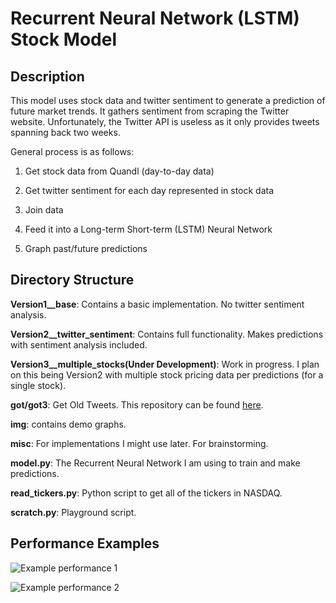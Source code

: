 # Recurrent Neural Network (LSTM) Stock Model

## Description

This model uses stock data and twitter sentiment to generate a prediction of future market trends. It gathers sentiment from scraping the Twitter website. Unfortunately, the Twitter API is useless as it only provides tweets spanning back two weeks.

General process is as follows:

1. Get stock data from Quandl (day-to-day data)

2. Get twitter sentiment for each day represented in stock data

3. Join data

4. Feed it into a Long-term Short-term (LSTM) Neural Network

5. Graph past/future predictions

## Directory Structure

**Version1__base**: Contains a basic implementation. No twitter sentiment analysis.

**Version2__twitter_sentiment**: Contains full functionality. Makes predictions with sentiment analysis included.

**Version3__multiple_stocks(Under Development)**: Work in progress. I plan on this being Version2 with multiple stock pricing data per predictions (for a single stock).

**got/got3**: Get Old Tweets. This repository can be found [here](https://github.com/Jefferson-Henrique/GetOldTweets-python).

**img**: contains demo graphs.

**misc**: For implementations I might use later. For brainstorming.

**model.py**: The Recurrent Neural Network I am using to train and make predictions.

**read_tickers.py**: Python script to get all of the tickers in NASDAQ.

**scratch.py**: Playground script.

## Performance Examples

![Example performance 1](https://github.com/als5ev/RNN_LSTM_Stock_Model/blob/master/img/demo1.png?raw=true "Example 1")

![Example performance 2](https://github.com/als5ev/RNN_LSTM_Stock_Model/blob/master/img/demo2.png?raw=true "Example 2")


